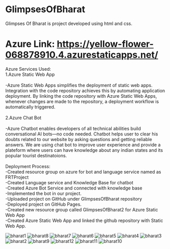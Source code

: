 # GlimpsesOfBharat
Glimpses Of Bharat is project developed using html and css.
# Azure Link: https://yellow-flower-068878910.4.azurestaticapps.net/
Azure Services Used:<br>
1.Azure Static Web App<br><br>
-Azure Static Web Apps simplifies the deployment of static web apps. Integration with the code repository achieves this by automating application deployment. By linking the code repository with Azure Static Web Apps, whenever changes are made to the repository, a deployment workflow is automatically triggered.<br><br>
2.Azure Chat Bot<br><br>
-Azure Chatbot enables developers of all technical abilities build conversational AI bots—no code needed. Chatbot helps user to clear his doubts related to our website by asking questions and getting reliable answers. We are using chat bot to improve user experience and provide a plateform where users can have knowledge about any indian states and its popular tourist destinatoions.<br><br>
Deployment Process:<br>
-Created resource group on azure for bot and language service named as FRTProject<br>
-Created Language service and Knowledge Base for chatbot<br>
-Created Azure Bot Service and connected with knowledge base<br>
-Implemented the bot in our project.<br>
-Uploaded project on GitHub under GlimpsesOfBharat repository<br>
-Deployed project on GitHub Pages.<br>
-Created new resource group called GlimpsesOfBharat2 for Azure Static Web App<br>
-Created Azure Static Web App and linked the github repository with Static Web App.<br>


![bharat1](https://github.com/Arsude-Meghna/GlimpsesOfBharat/assets/142217783/4b36a210-0f68-499f-ac39-1b6f042e2343)
![bharat8](https://github.com/Arsude-Meghna/GlimpsesOfBharat/assets/142217783/b6e388bc-7640-46b7-b1ed-bd4ca6c8d798)
![bharat7](https://github.com/Arsude-Meghna/GlimpsesOfBharat/assets/142217783/12f29ceb-08e5-4408-9f82-00d31a0f097c)
![bharat6](https://github.com/Arsude-Meghna/GlimpsesOfBharat/assets/142217783/a479b07e-128b-4152-9edc-2d8494a889dc)
![bharat5](https://github.com/Arsude-Meghna/GlimpsesOfBharat/assets/142217783/694a5c59-6c1c-4a84-b801-27cfb01844a6)
![bharat4](https://github.com/Arsude-Meghna/GlimpsesOfBharat/assets/142217783/e7cf8bec-123e-4adc-9b49-eb85919ba198)
![bharat3](https://github.com/Arsude-Meghna/GlimpsesOfBharat/assets/142217783/0b5d74cd-ad47-46fb-a79f-f634e0dfbd16)
![bharat2](https://github.com/Arsude-Meghna/GlimpsesOfBharat/assets/142217783/e8427461-13f2-4f2d-b9b6-fe67f87cce34)
![bharat9](https://github.com/Arsude-Meghna/GlimpsesOfBharat/assets/142217783/9e5562cb-5eb0-4ba2-8d73-cb2862a2d4fd)
![bharat12](https://github.com/Arsude-Meghna/GlimpsesOfBharat/assets/142217783/347b1a49-4df5-49b0-8707-b000c1c0ca03)
![bharat11](https://github.com/Arsude-Meghna/GlimpsesOfBharat/assets/142217783/e4ea830d-7866-48b7-819e-c873ad26e86e)
![bharat10](https://github.com/Arsude-Meghna/GlimpsesOfBharat/assets/142217783/ed619e43-055e-4d42-a856-6baf5a81abdb)
